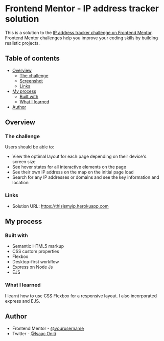 # Frontend Mentor - IP address tracker solution

This is a solution to the [IP address tracker challenge on Frontend Mentor](https://www.frontendmentor.io/challenges/ip-address-tracker-I8-0yYAH0). Frontend Mentor challenges help you improve your coding skills by building realistic projects.

## Table of contents

- [Overview](#overview)
  - [The challenge](#the-challenge)
  - [Screenshot](#screenshot)
  - [Links](#links)
- [My process](#my-process)
  - [Built with](#built-with)
  - [What I learned](#what-i-learned)
- [Author](#author)

## Overview

### The challenge

Users should be able to:

- View the optimal layout for each page depending on their device's screen size
- See hover states for all interactive elements on the page
- See their own IP address on the map on the initial page load
- Search for any IP addresses or domains and see the key information and location


### Links

- Solution URL: https://thisismyip.herokuapp.com


## My process

### Built with

- Semantic HTML5 markup
- CSS custom properties
- Flexbox
- Desktop-first workflow
- Express on Node Js
- EJS


### What I learned

I learnt how to use CSS Flexbox for a responsive layout. I also incorporated express and EJS.



## Author

- Frontend Mentor - [@yourusername](https://www.frontendmentor.io/profile/MagicAces)
- Twitter - [@Isaac Oniti](https://www.twitter.com/yourusername)
